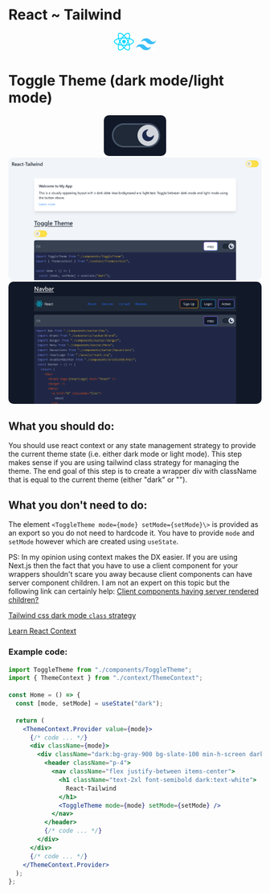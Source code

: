 # React ~ Tailwind

<p align="center">
   <img src="./src/assets/react.svg" width=40 />
   <img src="./src/assets/tailwind.svg" width=40 />
</p>

# Toggle Theme (dark mode/light mode)

<p align="center">
   <img src="./readme/toggletheme.png" style="border-radius:10px" />
   <img src="./readme/lightmode.png" style="border-radius:10px" />
   <img src="./readme/darkmode.png" style="border-radius:10px" />
</p>

## What you should do:

You should use react context or any state management strategy to provide the current theme state (i.e. either dark mode or light mode). This step makes sense if you are using tailwind class strategy for managing the theme. The end goal of this step is to create a wrapper div with className that is equal to the current theme (either "dark" or "").

## What you don't need to do:

The element `<ToggleTheme mode={mode} setMode={setMode}\>` is provided as an export so you do not need to hardcode it. You have to provide `mode` and `setMode` however which are created using `useState`.

PS: In my opinion using context makes the DX easier. If you are using Next.js then the fact that you have to use a client component for your wrappers shouldn't scare you away because client components can have server component children. I am not an expert on this topic but the following link can certainly help:
[Client components having server rendered children?](https://github.com/vercel/next.js/discussions/43153)

[Tailwind css dark mode `class` strategy](https://tailwindcss.com/docs/dark-mode#toggling-dark-mode-manually)

[Learn React Context](https://react.dev/learn/passing-data-deeply-with-context)

### Example code:

```jsx
import ToggleTheme from "./components/ToggleTheme";
import { ThemeContext } from "./context/ThemeContext";

const Home = () => {
  const [mode, setMode] = useState("dark");

  return (
    <ThemeContext.Provider value={mode}>
      {/* code ... */}
      <div className={mode}>
        <div className="dark:bg-gray-900 bg-slate-100 min-h-screen dark:text-gray-400 text-gray-800 transition-colors duration-300">
          <header className="p-4">
            <nav className="flex justify-between items-center">
              <h1 className="text-2xl font-semibold dark:text-white">
                React-Tailwind
              </h1>
              <ToggleTheme mode={mode} setMode={setMode} />
            </nav>
          </header>
          {/* code ... */}
        </div>
      </div>
      {/* code ... */}
    </ThemeContext.Provider>
  );
};
```
